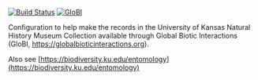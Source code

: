 [![Build Status](https://travis-ci.com/globalbioticinteractions/ku-semc.svg)](https://travis-ci.com/globalbioticinteractions/ku-semc) [![GloBI](http://api.globalbioticinteractions.org/interaction.svg?accordingTo=globi:globalbioticinteractions/ku-semc)](http://globalbioticinteractions.org/?accordingTo=globi:globalbioticinteractions/ku-semc) 

Configuration to help make the records in the University of Kansas Natural History Museum Collection available through Global Biotic Interactions (GloBI, https://globalbioticinteractions.org). 

Also see [https://biodiversity.ku.edu/entomology](https://biodiversity.ku.edu/entomology)
